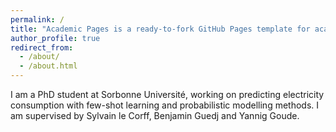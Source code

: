 ```yaml
---
permalink: /
title: "Academic Pages is a ready-to-fork GitHub Pages template for academic personal websites"
author_profile: true
redirect_from: 
  - /about/
  - /about.html
---
```


 I am a PhD student at Sorbonne Université, working on predicting electricity consumption with few-shot learning and probabilistic modelling methods. I am supervised by Sylvain le Corff, Benjamin Guedj and Yannig Goude.
